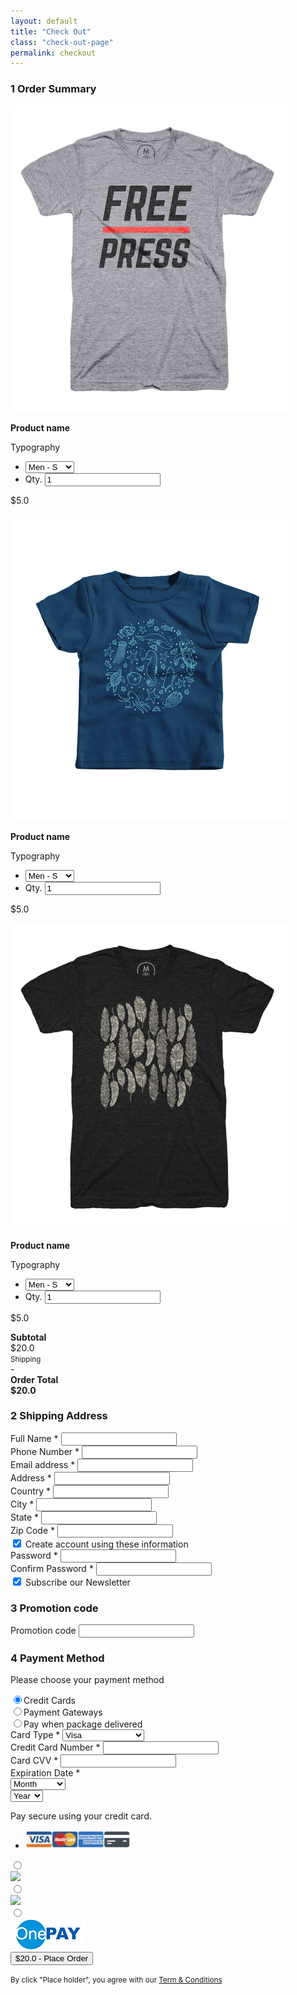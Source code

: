 ```yaml
---
layout: default
title: "Check Out"
class: "check-out-page"
permalink: checkout
---
```

<div class="container-fluid">
	<div class="row cart-body">
		<form class="form-horizontal is-flex" method="post" action="" id="billing_form">
			<div class="col-md-4 col-sm-12 col-xs-12 step-content cart-list" id="step-1">
				<h3 class="cart-title"><span>1</span> Order Summary</h3>
				<div>
					<div class="form-group cart-row is-flex">
						<div class="col-sm-3 col-xs-3 cart-img">
							<img class="img-responsive" src="images/products/adults/01.png" />
						</div>
						<div class="col-sm-6 col-xs-6 cart-info">
							<p class="pro-title"><b>Product name</b></p>
							<p class="pro-cat">Typography</p>
							<ul class="list-inline">
								<li class="pro-size">
									<div class="form-group">
										<select class="form-control" name="">
											<option value="xs">Men - XS</option>
											<option value="s" selected>Men - S</option>
											<option value="m">Men - M</option>
											<option value="l">Men - L</option>
											<option value="xl">Men - XL</option>
										</select>
									</div>
								</li>
								<li class="pro-quantity">
									<div class="input-group input-group-lg">
										<span class="input-group-addon" id="quantity">Qty.</span>
										<input type="text" class="form-control" placeholder="0" aria-describedby="quantity" value="1" />
									</div>
								</li>
							</ul>
						</div>
						<div class="col-sm-2 col-xs-2 text-right cart-price">
							<p>$5.0</p>
						</div>
						<div class="col-sm-1 col-xs-1 text-center cart-action">
							<a href=""><span class="icon-close"></span></a>
						</div>
					</div>
					<div class="form-group cart-row is-flex">
						<div class="col-sm-3 col-xs-3 cart-img">
							<img class="img-responsive" src="images/products/kids/01.png" />
						</div>
						<div class="col-sm-6 col-xs-6 cart-info">
							<p class="pro-title"><b>Product name</b></p>
							<p class="pro-cat">Typography</p>
							<ul class="list-inline">
								<li class="pro-size">
									<div class="form-group">
										<select class="form-control" name="">
											<option value="xs">Men - XS</option>
											<option value="s" selected>Men - S</option>
											<option value="m">Men - M</option>
											<option value="l">Men - L</option>
											<option value="xl">Men - XL</option>
										</select>
									</div>
								</li>
								<li class="pro-quantity">
									<div class="input-group input-group-lg">
										<span class="input-group-addon" id="quantity">Qty.</span>
										<input type="text" class="form-control" placeholder="0" aria-describedby="quantity" value="1" />
									</div>
								</li>
							</ul>
						</div>
						<div class="col-sm-2 col-xs-2 text-right cart-price">
							<p>$5.0</p>
						</div>
						<div class="col-sm-1 col-xs-1 text-center cart-action">
							<a href=""><span class="icon-close"></span></a>
						</div>
					</div>
					<div class="form-group cart-row is-flex">
						<div class="col-sm-3 col-xs-3 cart-img">
							<img class="img-responsive" src="images/products/adults/02.png" />
						</div>
						<div class="col-sm-6 col-xs-6 cart-info">
							<p class="pro-title"><b>Product name</b></p>
							<p class="pro-cat">Typography</p>
							<ul class="list-inline">
								<li class="pro-size">
									<div class="form-group">
										<select class="form-control" name="">
											<option value="xs">Men - XS</option>
											<option value="s" selected>Men - S</option>
											<option value="m">Men - M</option>
											<option value="l">Men - L</option>
											<option value="xl">Men - XL</option>
										</select>
									</div>
								</li>
								<li class="pro-quantity">
									<div class="input-group input-group-lg">
										<span class="input-group-addon" id="quantity">Qty.</span>
										<input type="text" class="form-control" placeholder="0" aria-describedby="quantity" value="1" />
									</div>
								</li>
							</ul>
						</div>
						<div class="col-sm-2 col-xs-2 text-right cart-price">
							<p>$5.0</p>
						</div>
						<div class="col-sm-1 col-xs-1 text-center cart-action">
							<a href=""><span class="icon-close"></span></a>
						</div>
					</div>
					<div class="form-group cart-row">
						<div class="col-xs-12">
							<strong>Subtotal</strong>
							<div class="pull-right">$20.0</div>
						</div>
						<div class="col-xs-12">
							<small>Shipping</small>
							<div class="pull-right"><span>-</span></div>
						</div>
					</div>
					<div class="form-group cart-row">
						<div class="col-xs-12 cart-total">
							<strong>Order Total</strong>
							<div class="pull-right"><strong>$20.0</strong></div>
						</div>
					</div>
				</div>	
			</div>						
			<div class="col-md-4 col-sm-6 col-xs-12 step-content billing-info" id="step-2">
				<h3 class="cart-title"><span>2</span> Shipping Address</h3>
				<div class="form-group">
					<div class="col-xs-12">
						<label for="name">Full Name *</label>
						<input type="text" class="form-control" id="name" name="full_name" />
					</div>
				</div>
				<div class="form-group">
					<div class="col-sm-6 col-xs-12">
						<label for="phone">Phone Number *</label>
						<input type="tel" class="form-control" data-bv-phone="true" id="phone" name="phone" />
					</div>
					<div class="span1"></div>
					<div class="col-sm-6 col-xs-12">
						<label for="email">Email address *</label>
						<input type="email" class="form-control" id="email" name="email" data-bv-emailaddress="true" />
					</div>
				</div>
				<div class="form-group">
					<div class="col-xs-12">
						<label for="address">Address *</label>
						<input type="text" class="form-control" id="address" name="address" />
					</div>
				</div>
				<div class="form-group">
					<div class="col-xs-12">
						<label for="country">Country *</label>
						<input type="text" class="form-control" id="country" name="country" />
					</div>
				</div>
				<div class="form-group">
					<div class="col-sm-4 col-xs-12">
						<label for="city">City *</label>
						<input type="text" class="form-control" id="city" name="city" />
					</div>
					<div class="span1"></div>
					<div class="col-sm-4 col-xs-6">
						<label for="state">State *</label>
						<input type="text" class="form-control" id="state" name="state" />
					</div>
					<div class="col-sm-4 col-xs-6">
						<label for="zipcode">Zip Code *</label>
						<input type="text" class="form-control" id="zipcode" name="zip" data-bv-digits="true" />
					</div>
				</div>
				<div class="checkbox">
					<label data-toggle="collapse" data-target="#acc_pw" aria-expanded="false" aria-controls="acc_pw">
						<input type="checkbox" value="" checked />
						<span class="cr"><i class="cr-icon glyphicon glyphicon-ok"></i></span>
						Create account using these information
					</label>
				</div>
				<div id="acc_pw" aria-expanded="false" class="collapse in">
					<div class="form-group">
						<div class="col-sm-6 col-xs-12">
							<label for="pw">Password *</label>
							<input type="password" class="form-control" id="pw" name="pw" />
						</div>
						<div class="span1"></div>
						<div class="col-sm-6 col-xs-12">
							<label for="cpw">Confirm Password *</label>
							<input type="password" class="form-control" id="cpw" name="cpw" />
						</div>
					</div>
				</div>
				<div class="checkbox">
					<label>
						<input type="checkbox" value="" checked />
						<span class="cr"><i class="cr-icon glyphicon glyphicon-ok"></i></span>
						Subscribe our Newsletter
					</label>
				</div>
			</div>
			<div class="col-md-4 col-sm-6 col-xs-12 step-content payment" id="step-3">
				<div class="promo-code">
					<h3 class="cart-title"><span>3</span> Promotion code</h3>
					<div class="form-group">
						<div class="col-xs-12">
							<label for="prommo">Promotion code</label>
							<input id="promo" name="promo_code" type="text" class="form-control" />
						</div>
					</div>
				</div>
				<div class="payment-info">
					<h3 class="cart-title"><span>4</span> Payment Method</h3>
					<div class="form-group">
						<div class="col-xs-12">
							<p>Please choose your payment method</p>
							<div class="radio">
								<label>
									<input type="radio" value="credit" name="payment-method" checked data-target="#credit">Credit Cards
									<span class="cr"><i class="cr-icon r-circle"></i></span>
								</label>
							</div>
							<div class="radio">
								<label>
									<input type="radio" value="gateways" name="payment-method" data-target="#gateways">Payment Gateways
									<span class="cr"><i class="cr-icon r-circle"></i></span>
								</label>
							</div>
							<div class="radio">
								<label>
									<input type="radio" value="later" name="payment-method" data-target="#later">Pay when package delivered
									<span class="cr"><i class="cr-icon r-circle"></i></span>
								</label>
							</div>
						</div>
					</div>
					<div class="tab-content">
						<div class="tab-pane active" id="credit">
							<div class="form-group">
								<div class="col-xs-12">
									<label for="CreditCardType">Card Type *</label>
									<select id="CreditCardType" name="CreditCardType" class="form-control">
										<option value="visa">Visa</option>
										<option value="master">MasterCard</option>
										<option value="amex">American Express</option>
										<option value="discover">Discover</option>
									</select>
								</div>
							</div>
							<div class="form-group">
								<div class="col-sm-8 col-xs-8">
									<label for="carNumber">Credit Card Number *</label>
									<input id="carNumber" name="card_number" type="text" class="form-control" 
									data-bv-creditcard="true"
									data-bv-creditcard-message="The credit card number is not valid" />
								</div>
								<div class="span1"></div>
								<div class="col-sm-4 col-xs-4">
									<label for="ccv">Card CVV *</label>
									<input id="ccv" name="ccv" type="text" data-bv-cvv="true" class="form-control" />
								</div>
							</div>
							<div class="form-group">
								<div class="col-xs-12">
									<label>Expiration Date *</label>
								</div>
								<div class="col-sm-4 col-xs-6">
									<select class="form-control" name="month">
										<option value="">Month</option>
										<option value="01">January</option>
										<option value="02">Februarary</option>
										<option value="03">March</option>
										<option value="04">April</option>
										<option value="05">May</option>
										<option value="06">June</option>
										<option value="07">July</option>
										<option value="08">August</option>
										<option value="09">September</option>
										<option value="10">October</option>
										<option value="11">November</option>
										<option value="12">December</option>
									</select>
								</div>
								<div class="col-sm-4 col-xs-6">
									<select class="form-control" name="year">
										<option value="">Year</option>
										<option value="2015">2015</option>
										<option value="2016">2016</option>
										<option value="2017">2017</option>
										<option value="2018">2018</option>
										<option value="2019">2019</option>
										<option value="2020">2020</option>
										<option value="2021">2021</option>
										<option value="2022">2022</option>
										<option value="2023">2023</option>
										<option value="2024">2024</option>
										<option value="2025">2025</option>
									</select>
								</div>
							</div>
							<div class="form-group">
								<div class="col-md-12">
									<p>Pay secure using your credit card.</p>
								</div>
								<div class="col-md-12">
									<ul class="cards list-inline">
										<li><img src="images/cards.png" height="30px"></li>
									</ul>
									<div class="clearfix"></div>
								</div>
							</div>
						</div>
						<div class="tab-pane" id="gateways">
							<div class="form-group">
								<div class="col-xs-12">
									<div class="radio-inline">
										<label>
											<input type="radio" name="payment-gateways" value="123pay">
											<div class="cr-img"><img src="images/payment/123pay.png"></div>
										</label>
									</div>
									<div class="radio-inline">
										<label>
											<input type="radio" name="payment-gateways" value="123pay">
											<div class="cr-img"><img src="images/payment/paypal.png"></div>
										</label>
									</div>
									<div class="radio-inline">
										<label>
											<input type="radio" name="payment-gateways" value="123pay">
											<div class="cr-img"><img src="images/payment/onepay.png"></div>
										</label>
									</div>
								</div>
							</div>
						</div>
						<div class="tab-pane" id="later"></div>
						<div class="form-group">
							<div class="col-xs-12">
								<button type="submit" class="btn-lg ts-main-btn">$20.0 - Place Order</button>
								<p class="text-center"><small>By click "Place holder", you agree with our <a href="term-condition.html">Term & Conditions</a></small></p>
							</div>
						</div>
					</div>
				</div>
			</div>
		</form>
	</div>
</div>